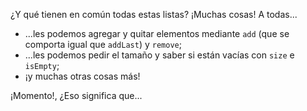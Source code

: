 ¿Y qué tienen en común todas estas listas? ¡Muchas cosas! A todas...

 * ...les podemos agregar y quitar elementos mediante `add` (que se comporta igual que `addLast`) y `remove`;
 * ...les podemos pedir el tamaño y saber si están vacías con `size` e `isEmpty`;
 * ¡y muchas otras cosas más!

¡Momento!, ¿Eso significa que...
